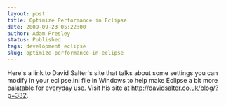 ```yaml
---
layout: post
title: Optimize Performance in Eclipse
date: 2009-09-23 05:22:00
author: Adam Presley
status: Published
tags: development eclipse
slug: optimize-performance-in-eclipse
---
```

Here's a link to David Salter's site that talks about some settings you
can modify in your eclipse.ini file in Windows to help make Eclipse a
bit more palatable for everyday use. Visit his site at
<http://davidsalter.co.uk/blog/?p=332>.
